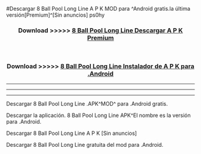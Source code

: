 #Descargar 8 Ball Pool Long Line  A P K MOD para ^Android gratis.la última versión[Premium]^[Sin anuncios] ps0hy



<div align="center">
<h3>Download >>>>> <a href="https://es-web.web.app/?es= 8 Ball Pool Long Line ">8 Ball Pool Long Line  Descargar A P K Premium</a></h3><br>

<h3>Download >>>>> <a href="https://es-web.web.app/?es= 8 Ball Pool Long Line ">8 Ball Pool Long Line  Instalador de A P K para .Android</a></h3>
</div>


----------------------------------------------------------

----------------------------------------------------------

----------------------------------------------------------

Descargar 8 Ball Pool Long Line  .APK^MOD^ para .Android gratis.

Descargar la aplicación. 8 Ball Pool Long Line  APK^El nombre es la versión para .Android.

Descargar 8 Ball Pool Long Line  A P K [Sin anuncios]

Descargar 8 Ball Pool Long Line  gratuita del mod para .Android.